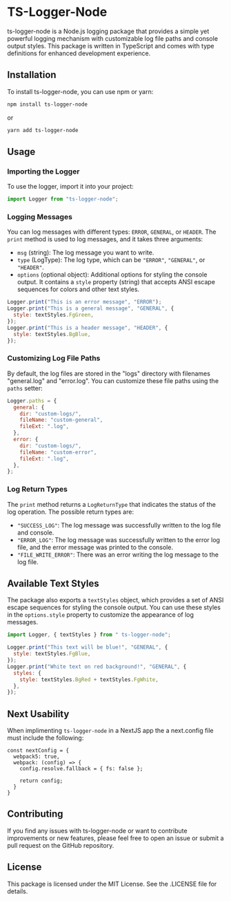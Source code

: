 # TS-Logger-Node

ts-logger-node is a Node.js logging package that provides a simple yet powerful logging mechanism with customizable log file paths and console output styles. This package is written in TypeScript and comes with type definitions for enhanced development experience.

## Installation

To install ts-logger-node, you can use npm or yarn:

```bash
npm install ts-logger-node
```

or

```bash
yarn add ts-logger-node
```

## Usage

### Importing the Logger

To use the logger, import it into your project:

```javascript
import Logger from "ts-logger-node";
```

### Logging Messages

You can log messages with different types: `ERROR`, `GENERAL`, or `HEADER`. The `print` method is used to log messages, and it takes three arguments:

- `msg` (string): The log message you want to write.
- `type` (LogType): The log type, which can be `"ERROR"`, `"GENERAL"`, or `"HEADER"`.
- `options` (optional object): Additional options for styling the console output. It contains a `style` property (string) that accepts ANSI escape sequences for colors and other text styles.

```javascript
Logger.print("This is an error message", "ERROR");
Logger.print("This is a general message", "GENERAL", {
  style: textStyles.FgGreen,
});
Logger.print("This is a header message", "HEADER", {
  style: textStyles.BgBlue,
});
```

### Customizing Log File Paths

By default, the log files are stored in the "logs" directory with filenames "general.log" and "error.log". You can customize these file paths using the `paths` setter:

```javascript
Logger.paths = {
  general: {
    dir: "custom-logs/",
    fileName: "custom-general",
    fileExt: ".log",
  },
  error: {
    dir: "custom-logs/",
    fileName: "custom-error",
    fileExt: ".log",
  },
};
```

### Log Return Types

The `print` method returns a `LogReturnType` that indicates the status of the log operation. The possible return types are:

- `"SUCCESS_LOG"`: The log message was successfully written to the log file and console.
- `"ERROR_LOG"`: The log message was successfully written to the error log file, and the error message was printed to the console.
- `"FILE_WRITE_ERROR"`: There was an error writing the log message to the log file.

## Available Text Styles

The package also exports a `textStyles` object, which provides a set of ANSI escape sequences for styling the console output. You can use these styles in the `options.style` property to customize the appearance of log messages.

```javascript
import Logger, { textStyles } from " ts-logger-node";

Logger.print("This text will be blue!", "GENERAL", {
  style: textStyles.FgBlue,
});
Logger.print("White text on red background!", "GENERAL", {
  styles: {
    style: textStyles.BgRed + textStyles.FgWhite,
  },
});
```

## Next Usability

When implimenting `ts-logger-node` in a NextJS app the a next.config file must include the following:

```
const nextConfig = {
  webpack5: true,
  webpack: (config) => {
    config.resolve.fallback = { fs: false };

    return config;
  }
}
```

## Contributing

If you find any issues with ts-logger-node or want to contribute improvements or new features, please feel free to open an issue or submit a pull request on the GitHub repository.

## License

This package is licensed under the MIT License. See the .LICENSE file for details.
